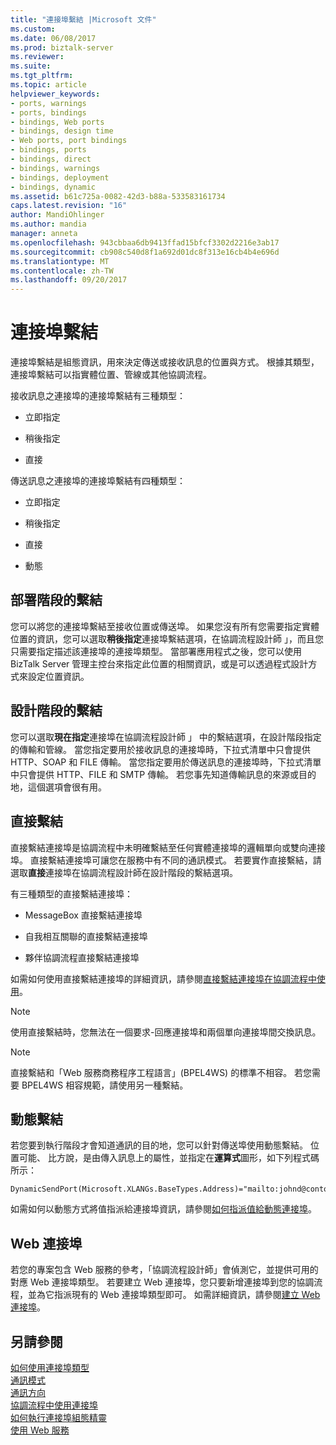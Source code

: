 ```yaml
---
title: "連接埠繫結 |Microsoft 文件"
ms.custom: 
ms.date: 06/08/2017
ms.prod: biztalk-server
ms.reviewer: 
ms.suite: 
ms.tgt_pltfrm: 
ms.topic: article
helpviewer_keywords:
- ports, warnings
- ports, bindings
- bindings, Web ports
- bindings, design time
- Web ports, port bindings
- bindings, ports
- bindings, direct
- bindings, warnings
- bindings, deployment
- bindings, dynamic
ms.assetid: b61c725a-0082-42d3-b88a-533583161734
caps.latest.revision: "16"
author: MandiOhlinger
ms.author: mandia
manager: anneta
ms.openlocfilehash: 943cbbaa6db9413ffad15bfcf3302d2216e3ab17
ms.sourcegitcommit: cb908c540d8f1a692d01dc8f313e16cb4b4e696d
ms.translationtype: MT
ms.contentlocale: zh-TW
ms.lasthandoff: 09/20/2017
---
```

# <a name="port-bindings"></a>連接埠繫結
連接埠繫結是組態資訊，用來決定傳送或接收訊息的位置與方式。 根據其類型，連接埠繫結可以指實體位置、管線或其他協調流程。  
  
 接收訊息之連接埠的連接埠繫結有三種類型：  
  
-   立即指定  
  
-   稍後指定  
  
-   直接  
  
 傳送訊息之連接埠的連接埠繫結有四種類型：  
  
-   立即指定  
  
-   稍後指定  
  
-   直接  
  
-   動態  
  
## <a name="binding-at-deployment-time"></a>部署階段的繫結  
 您可以將您的連接埠繫結至接收位置或傳送埠。 如果您沒有所有您需要指定實體位置的資訊，您可以選取**稍後指定**連接埠繫結選項，在協調流程設計師 」，而且您只需要指定描述該連接埠的連接埠類型。 當部署應用程式之後，您可以使用 BizTalk Server 管理主控台來指定此位置的相關資訊，或是可以透過程式設計方式來設定位置資訊。  
  
## <a name="binding-at-design-time"></a>設計階段的繫結  
 您可以選取**現在指定**連接埠在協調流程設計師 」 中的繫結選項，在設計階段指定的傳輸和管線。 當您指定要用於接收訊息的連接埠時，下拉式清單中只會提供 HTTP、SOAP 和 FILE 傳輸。 當您指定要用於傳送訊息的連接埠時，下拉式清單中只會提供 HTTP、FILE 和 SMTP 傳輸。 若您事先知道傳輸訊息的來源或目的地，這個選項會很有用。  
  
## <a name="direct-binding"></a>直接繫結  
 直接繫結連接埠是協調流程中未明確繫結至任何實體連接埠的邏輯單向或雙向連接埠。 直接繫結連接埠可讓您在服務中有不同的通訊模式。 若要實作直接繫結，請選取**直接**連接埠在協調流程設計師在設計階段的繫結選項。  
  
 有三種類型的直接繫結連接埠：  
  
-   MessageBox 直接繫結連接埠  
  
-   自我相互關聯的直接繫結連接埠  
  
-   夥伴協調流程直接繫結連接埠  
  
 如需如何使用直接繫結連接埠的詳細資訊，請參閱[直接繫結連接埠在協調流程中使用](../core/working-with-direct-bound-ports-in-orchestrations.md)。  
  
> [!NOTE]
>  使用直接繫結時，您無法在一個要求-回應連接埠和兩個單向連接埠間交換訊息。  
  
> [!NOTE]
>  直接繫結和「Web 服務商務程序工程語言」(BPEL4WS) 的標準不相容。 若您需要 BPEL4WS 相容規範，請使用另一種繫結。  
  
## <a name="dynamic-binding"></a>動態繫結  
 若您要到執行階段才會知道通訊的目的地，您可以針對傳送埠使用動態繫結。 位置可能、 比方說，是由傳入訊息上的屬性，並指定在**運算式**圖形，如下列程式碼所示：  
  
```  
DynamicSendPort(Microsoft.XLANGs.BaseTypes.Address)="mailto:johnd@contoso.com";  
```  
  
 如需如何以動態方式將值指派給連接埠資訊，請參閱[如何指派值給動態連接埠](../core/how-to-use-expressions-to-assign-values-to-dynamic-ports.md)。  
  
## <a name="web-ports"></a>Web 連接埠  
 若您的專案包含 Web 服務的參考，「協調流程設計師」會偵測它，並提供可用的對應 Web 連接埠類型。 若要建立 Web 連接埠，您只要新增連接埠到您的協調流程，並為它指派現有的 Web 連接埠類型即可。 如需詳細資訊，請參閱[建立 Web 連接埠](../core/creating-web-ports.md)。  
  
## <a name="see-also"></a>另請參閱  
 [如何使用連接埠類型](../core/how-to-work-with-port-types.md)   
 [通訊模式](../core/communication-pattern.md)   
 [通訊方向](../core/communication-direction.md)   
 [協調流程中使用連接埠](../core/using-ports-in-orchestrations.md)   
 [如何執行連接埠組態精靈](../core/how-to-run-the-port-configuration-wizard.md)   
 [使用 Web 服務](../core/consuming-web-services.md)